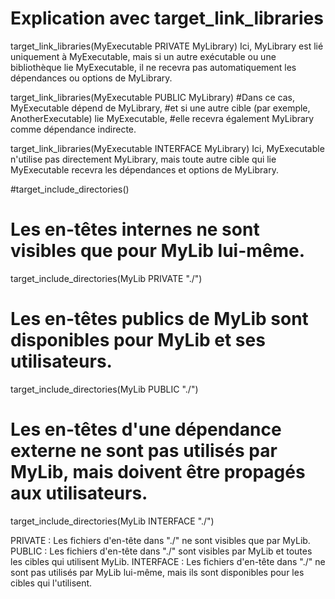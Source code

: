 # Explication avec target_link_libraries

target_link_libraries(MyExecutable PRIVATE MyLibrary)
Ici, MyLibrary est lié uniquement à MyExecutable, 
mais si un autre exécutable ou une bibliothèque lie MyExecutable, 
il ne recevra pas automatiquement les dépendances ou options de MyLibrary.

target_link_libraries(MyExecutable PUBLIC MyLibrary)
#Dans ce cas, MyExecutable dépend de MyLibrary,
#et si une autre cible (par exemple, AnotherExecutable) lie MyExecutable, 
#elle recevra également MyLibrary comme dépendance indirecte.

target_link_libraries(MyExecutable INTERFACE MyLibrary)
Ici, MyExecutable n'utilise pas directement MyLibrary, 
mais toute autre cible qui lie MyExecutable recevra les dépendances et options de MyLibrary.


#target_include_directories()

# Les en-têtes internes ne sont visibles que pour MyLib lui-même.
target_include_directories(MyLib PRIVATE "./")

# Les en-têtes publics de MyLib sont disponibles pour MyLib et ses utilisateurs.
target_include_directories(MyLib PUBLIC "./")

# Les en-têtes d'une dépendance externe ne sont pas utilisés par MyLib, mais doivent être propagés aux utilisateurs.
target_include_directories(MyLib INTERFACE "./")


PRIVATE : Les fichiers d'en-tête dans "./" ne sont visibles que par MyLib.
PUBLIC : Les fichiers d'en-tête dans "./" sont visibles par MyLib et toutes les cibles qui utilisent MyLib.
INTERFACE : Les fichiers d'en-tête dans "./" ne sont pas utilisés par MyLib lui-même, mais ils sont disponibles pour les cibles qui l'utilisent.
